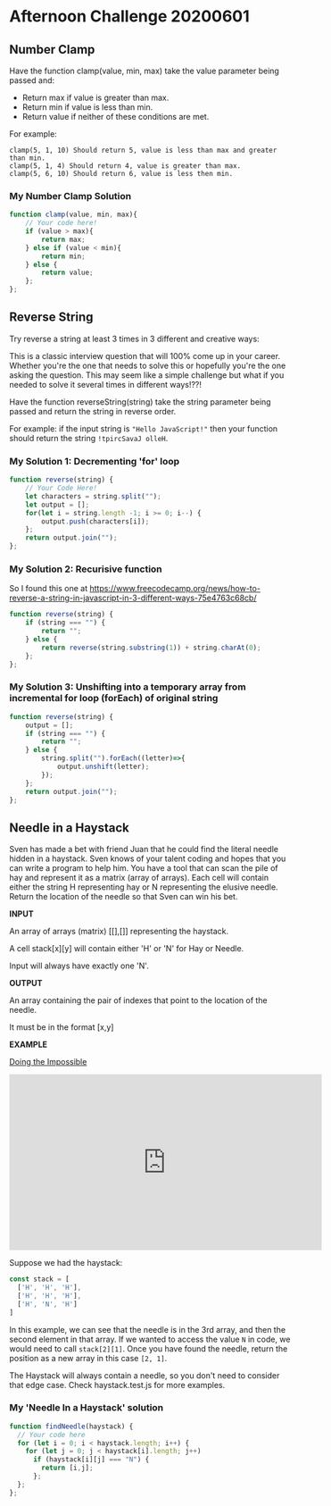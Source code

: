 # Afternoon Challenge 20200601

## Number Clamp

Have the function clamp(value, min, max) take the value parameter being passed and:

- Return max if value is greater than max.
- Return min if value is less than min.
- Return value if neither of these conditions are met.

For example:

```
clamp(5, 1, 10) Should return 5, value is less than max and greater than min.
clamp(5, 1, 4) Should return 4, value is greater than max.
clamp(5, 6, 10) Should return 6, value is less then min.
```

### My Number Clamp Solution

```javascript
function clamp(value, min, max){
    // Your code here!
    if (value > max){
        return max;
    } else if (value < min){
        return min;
    } else {
        return value;
    };
};
```

## Reverse String

Try reverse a string at least 3 times in 3 different and creative ways:

This is a classic interview question that will 100% come up in your career. Whether you're the one that needs to solve this or hopefully you're the one asking the question. This may seem like a simple challenge but what if you needed to solve it several times in different ways!??!

Have the function reverseString(string) take the string parameter being passed and return the string in reverse order. 

For example: if the input string is ```"Hello JavaScript!"``` then your function should return the string ```!tpircSavaJ olleH```.

### My Solution 1: Decrementing 'for' loop

```javascript
function reverse(string) {
    // Your Code Here!
    let characters = string.split("");
    let output = [];
    for(let i = string.length -1; i >= 0; i--) {
        output.push(characters[i]);
    };
    return output.join("");
};
```

### My Solution 2: Recurisive function

So I found this one at https://www.freecodecamp.org/news/how-to-reverse-a-string-in-javascript-in-3-different-ways-75e4763c68cb/

```javascript
function reverse(string) {
    if (string === "") {
        return "";
    } else {
        return reverse(string.substring(1)) + string.charAt(0);
    };
};
```

### My Solution 3: Unshifting into a temporary array from incremental for loop (forEach) of original string

```javascript
function reverse(string) {
    output = [];
    if (string === "") {
        return "";
    } else {
        string.split("").forEach((letter)=>{
            output.unshift(letter);
        });
    };
    return output.join("");
};
```

## Needle in a Haystack

Sven has made a bet with friend Juan that he could find the literal needle hidden in a haystack. Sven knows of your talent coding and hopes that you can write a program to help him. You have a tool that can scan the pile of hay and represent it as a matrix (array of arrays). Each cell will contain either the string H representing hay or N representing the elusive needle. Return the location of the needle so that Sven can win his bet.

**INPUT**

An array of arrays (matrix) [[],[]] representing the haystack.

A cell stack[x][y] will contain either 'H' or 'N' for Hay or Needle.

Input will always have exactly one 'N'.

**OUTPUT**

An array containing the pair of indexes that point to the location of the needle.

It must be in the format [x,y]

**EXAMPLE**

[Doing the Impossible](https://www.youtube.com/watch?v=h1tIVDkYAjA)

<iframe width="560" height="315" src="https://www.youtube.com/embed/h1tIVDkYAjA" frameborder="0" allow="accelerometer; autoplay; encrypted-media; gyroscope; picture-in-picture" allowfullscreen></iframe>

Suppose we had the haystack:

```javascript
const stack = [
  ['H', 'H', 'H'],
  ['H', 'H', 'H'],
  ['H', 'N', 'H']
]
```

In this example, we can see that the needle is in the 3rd array, and then the second element in that array. If we wanted to access the value ```N``` in code, we would need to call ```stack[2][1]```. Once you have found the needle, return the position as a new array in this case ```[2, 1]```.

The Haystack will always contain a needle, so you don't need to consider that edge case. Check haystack.test.js for more examples.

### My 'Needle In a Haystack' solution

```javascript
function findNeedle(haystack) {
  // Your code here
  for (let i = 0; i < haystack.length; i++) {
    for (let j = 0; j < haystack[i].length; j++)
      if (haystack[i][j] === "N") {
        return [i,j];
      };
  };
};
```